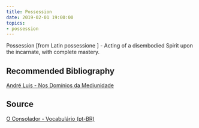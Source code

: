 ```yaml
---
title: Possession
date: 2019-02-01 19:00:00
topics:
- possession
---
```


Possession [from Latin possessione ] - 
Acting of a disembodied Spirit upon the incarnate, with complete mastery.

## Recommended Bibliography
[André Luis - Nos Domínios da Mediunidade](/books/in-the-realms-of-mediumship)

## Source
[O Consolador - Vocabulário (pt-BR)](http://www.oconsolador.com.br/linkfixo/vocabulario/principal.html)
